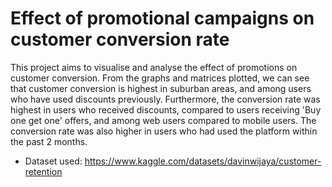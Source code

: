 # Effect of promotional campaigns on customer conversion rate
This project aims to visualise and analyse the effect of promotions on customer conversion. 
From the graphs and matrices plotted, we can see that customer conversion is highest in suburban areas, and among users who have used discounts previously.
Furthermore, the conversion rate was highest in users who received discounts, compared to users receiving 'Buy one get one' offers, and among web users compared to mobile users.
The conversion rate was also higher in users who had used the platform within the past 2 months.

- Dataset used: https://www.kaggle.com/datasets/davinwijaya/customer-retention
